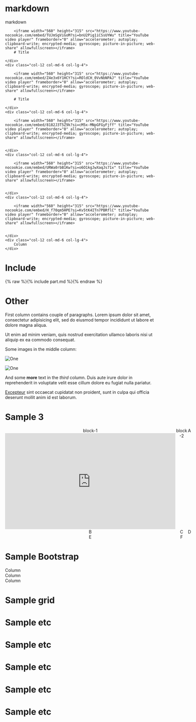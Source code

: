 
<style>
	@import url("red.css");
	@import url("bootstrap-grid.css");
	@import url("iframe-youtube.css");
</style>

# markdown
markdown

<div class="row g-4">
	<div class="col-12 col-md-6 col-lg-4">
		
		<iframe width="560" height="315" src="https://www.youtube-nocookie.com/embed/TUJmSgViGoM?si=bnU2Pig1iCSsUYWu" title="YouTube video player" frameborder="0" allow="accelerometer; autoplay; clipboard-write; encrypted-media; gyroscope; picture-in-picture; web-share" allowfullscreen></iframe>
		# Title
  
    </div>
    <div class="col-12 col-md-6 col-lg-4">

  		<iframe width="560" height="315" src="https://www.youtube-nocookie.com/embed/Z4e3x6Y1HCY?si=ROldCH_0VvNbNPAJ" title="YouTube video player" frameborder="0" allow="accelerometer; autoplay; clipboard-write; encrypted-media; gyroscope; picture-in-picture; web-share" allowfullscreen></iframe>

  		# Title
 
    </div>
	<div class="col-12 col-md-6 col-lg-4">

  		<iframe width="560" height="315" src="https://www.youtube-nocookie.com/embed/8182J3T5Z9k?si=cM5x-MNpGFGyFjff" title="YouTube video player" frameborder="0" allow="accelerometer; autoplay; clipboard-write; encrypted-media; gyroscope; picture-in-picture; web-share" allowfullscreen></iframe>

 
    </div>
	<div class="col-12 col-md-6 col-lg-4">

  		<iframe width="560" height="315" src="https://www.youtube-nocookie.com/embed/URWa0rbB1Kw?si=o6O1kgJwXaqJs71x" title="YouTube video player" frameborder="0" allow="accelerometer; autoplay; clipboard-write; encrypted-media; gyroscope; picture-in-picture; web-share" allowfullscreen></iframe>

 
    </div>
	<div class="col-12 col-md-6 col-lg-4">

  		<iframe width="560" height="315" src="https://www.youtube-nocookie.com/embed/H_f70qm5HPE?si=Kv5tK4ITn7PBRflC" title="YouTube video player" frameborder="0" allow="accelerometer; autoplay; clipboard-write; encrypted-media; gyroscope; picture-in-picture; web-share" allowfullscreen></iframe>

 
    </div>
	<div class="col-12 col-md-6 col-lg-4">
		Column
    </div>
</div>

# Include

{% raw %}{% include part.md %}{% endraw %}

# Other


<div class="row">
	<div class="span5 red-box">
		<p>First column contains couple of paragraphs. Lorem ipsum dolor sit
		amet, consectetur adipisicing elit, sed do eiusmod tempor incididunt
		ut labore et dolore magna aliqua.</p>
		<p>Ut enim ad minim veniam, quis nostrud exercitation ullamco laboris
		nisi ut aliquip ex ea commodo consequat.</p>
	</div>
	<div class="span2">
		<p>Some images in the middle column:</p>
		<p><img alt="One" src="image-1.png" /></p>
		<p><img alt="One" src="image-1.png" /></p>
	</div>
	<div class="span5">
		<p>And some <strong>more</strong> text in the <em>third</em> column.
		Duis aute irure dolor in reprehenderit in voluptate velit esse cillum
		dolore eu fugiat nulla pariatur.</p>
		<p><a href="http://excepteur.org">Excepteur</a> sint occaecat
		cupidatat non proident, sunt in culpa qui officia deserunt mollit
		anim id est laborum.</p>
	</div>
</div>





# Sample 3

<div style="text-align: center; display: grid; grid-template-columns: 1fr 1fr 1fr;">
	<div>
		block-1
		<iframe width="560" height="315" src="https://www.youtube-nocookie.com/embed/ULybPQrDStk?si=BixbyRMf8cHIqVfZ" title="YouTube video player" frameborder="0" allow="accelerometer; autoplay; clipboard-write; encrypted-media; gyroscope; picture-in-picture; web-share" allowfullscreen></iframe>
	</div>
	<div>
		block-2
	</div>

 <div class="box-1"> A </div>
  <div class="box-2"> B </div>
  <div class="box-3"> C </div>

   <div class="box-1"> D </div>
  <div class="box-2"> E </div>
  <div class="box-3"> F </div>
</div>

# Sample Bootstrap

<div class="container text-center">
  <div class="row">
    <div class="col">
      Column
    </div>
    <div class="col">
      Column
    </div>
    <div class="col">
      Column
    </div>
  </div>
</div>

# Sample grid




# Sample etc

# Sample etc

# Sample etc

# Sample etc


# Sample etc














